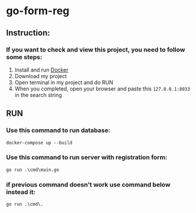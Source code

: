 # go-form-reg

## Instruction:
### If you want to check and view this project, you need to follow some steps:

1. Install and run [Docker](https://www.docker.com/get-started)
2. Download my project
3. Open terminal in my project and do RUN
4. When you completed, open your browser and paste this `127.0.0.1:8033` in the search string

## RUN
### Use this command to run database:
```docker
docker-compose up --build
```
### Use this command to run server with registration form:

```start
go run .\cmd\main.go
```
### if previous command doesn't work use command below instead it:

```start
go run .\cmd\.
```